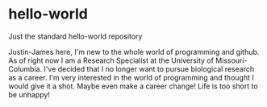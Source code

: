 # hello-world

Just the standard hello-world repository 

Justin-James here, I'm new to the whole world of programming and github. As of right now I am a Research Specialist at the University of Missouri-Columbia. I've decided that I no longer want to pursue biological research as a career. I'm very interested in the world of programming and thought I would give it a shot. Maybe even make a career change! Life is too short to be unhappy!

